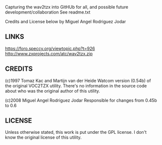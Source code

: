 Capturing the wav2tzx into GitHUb for all, and possible future development/collaboration
See readme.txt

Credits and License below by Miguel Angel Rodriguez Jodar 

LINKS
-----
https://foro.speccy.org/viewtopic.php?t=926
http://www.zxprojects.com/atc/wav2tzx.zip


CREDITS
-------

(c)1997 Tomaz Kac and Martijn van der Heide
Watcom version (0.54b) of the original VOC2TZX utility.
There's no information in the source code about who was the original author of this utility.

(c)2008 Miguel Angel Rodriguez Jodar
Responsible for changes from 0.45b to 0.6

LICENSE
-------
Unless otherwise stated, this work is put under the GPL license. I don't know the original license of this utility.


